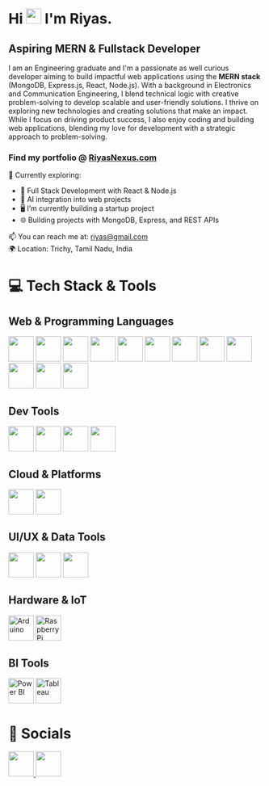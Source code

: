 # Hi <img src="https://raw.githubusercontent.com/MartinHeinz/MartinHeinz/master/wave.gif" width="30px" height="30px"> I'm Riyas.

## Aspiring MERN & Fullstack Developer

I am an Engineering graduate and I'm a passionate as well curious developer aiming to build impactful web applications using the **MERN stack** (MongoDB, Express.js, React, Node.js). With a background in Electronics and Communication Engineering, I blend technical logic with creative problem-solving to develop scalable and user-friendly solutions. I thrive on exploring new technologies and creating solutions that make an impact. While I focus on driving product success, I also enjoy coding and building web applications, blending my love for development with a strategic approach to problem-solving.

### Find my portfolio @ <a href="https://myportfolioriyas.netlify.app" target="_blank">RiyasNexus.com</a> 

🚀 Currently exploring:
- 🔧 Full Stack Development with React & Node.js
- 🧠 AI integration into web projects
- 🖥️ I’m currently building a startup project
- 🌐 Building projects with MongoDB, Express, and REST APIs

📫 You can reach me at: [riyas@gmail.com](mailto:ecriyasahameda@gmail.com)  
🌍 Location: Trichy, Tamil Nadu, India

# 💻 Tech Stack & Tools

  ## Web & Programming Languages 
  <div>
  <img src="https://cdn.jsdelivr.net/gh/devicons/devicon/icons/html5/html5-original.svg" width="50" height="50" style="margin-30px"/>
  <img src="https://cdn.jsdelivr.net/gh/devicons/devicon/icons/css3/css3-original.svg" width="50" height="50" style="margin-30px"/>
  <img src="https://cdn.jsdelivr.net/gh/devicons/devicon/icons/javascript/javascript-original.svg" width="50" height="50" style="margin-30px"/>
  <img src="https://cdn.jsdelivr.net/gh/devicons/devicon/icons/react/react-original.svg" width="50" height="50" style="margin-30px"/>
  <img src="https://cdn.jsdelivr.net/gh/devicons/devicon/icons/nodejs/nodejs-original.svg" width="50" height="50" style="margin-30px"/>
  <img src="https://cdn.jsdelivr.net/gh/devicons/devicon/icons/express/express-original.svg" width="50" height="50" style="margin-30px"/>
  <img src="https://cdn.jsdelivr.net/gh/devicons/devicon/icons/mongodb/mongodb-original.svg" width="50" height="50" style="margin-30px"/>
  <img src="https://cdn.jsdelivr.net/gh/devicons/devicon/icons/python/python-original.svg" width="50" height="50" style="margin-30px"/>
  <img src="https://cdn.jsdelivr.net/gh/devicons/devicon/icons/java/java-original.svg" width="50" height="50" style="margin-30px"/>
  <img src="https://cdn.jsdelivr.net/gh/devicons/devicon/icons/c/c-original.svg" width="50" height="50" style="margin-30px"/>
  <img src="https://cdn.jsdelivr.net/gh/devicons/devicon/icons/cplusplus/cplusplus-original.svg" width="50" height="50" style="margin-30px"/>
  <img src="https://cdn.jsdelivr.net/gh/devicons/devicon/icons/mysql/mysql-original.svg" width="50" height="50" style="margin-30px"/>
  </div>
  
  ## Dev Tools 
  <div>
  <img src="https://cdn.jsdelivr.net/gh/devicons/devicon/icons/git/git-original.svg" width="50" height="50" style="margin-30px"/>
  <img src="https://cdn.jsdelivr.net/gh/devicons/devicon/icons/github/github-original.svg" width="50" height="50" style="margin-30px"/>
  <img src="https://cdn.jsdelivr.net/gh/devicons/devicon/icons/figma/figma-original.svg" width="50" height="50" style="margin-30px"/>
  <img src="https://cdn.jsdelivr.net/gh/devicons/devicon/icons/canva/canva-original.svg" width="50" height="50" style="margin-30px"/>
  </div>
  
  ## Cloud & Platforms
  <div>
  <img src="https://cdn.jsdelivr.net/gh/devicons/devicon/icons/googlecloud/googlecloud-original.svg" width="50" height="50" style="margin-30px"/>
  <img src="https://cdn.jsdelivr.net/gh/devicons/devicon/icons/heroku/heroku-original.svg" width="50" height="50" style="margin-30px"/>
  </div>
  
  ## UI/UX & Data Tools 
  <div>
  <img src="https://cdn.jsdelivr.net/gh/devicons/devicon/icons/photoshop/photoshop-plain.svg" width="50" height="50" style="margin-30px"/>
  <img src="https://cdn.jsdelivr.net/gh/devicons/devicon/icons/premierepro/premierepro-original.svg" width="50" height="50" style="margin-30px"/>
  <img src="https://cdn.jsdelivr.net/gh/devicons/devicon/icons/jupyter/jupyter-original.svg" width="50" height="50" style="margin-30px"/>
  </div>
  
  ## Hardware & IoT
  <div>
  <img src="https://img.icons8.com/color/48/arduino.png" width="50" height="50" style="margin-30px" title="Arduino"/>
  <img src="https://img.icons8.com/color/48/raspberry-pi.png" width="50" height="50" style="margin-30px" title="Raspberry Pi"/>
  </div>
  
  ## BI Tools 
  <div>
  <img src="https://img.icons8.com/color/48/power-bi.png" width="50" height="50" style="margin-30px" title="Power BI"/>
  <img src="https://img.icons8.com/color/48/tableau-software.png" width="50" height="50" style="margin-30px" title="Tableau"/>
  </div>
  
# 📱 Socials

<p align="left"> 
    <a href="https://github.com/riyas-git-sys" target="_blank"> <img src="https://img.icons8.com/ios-glyphs/48/000000/github.png" style=width="50" height="50" style="margin-30px" /> </a>
    <a href="https://www.linkedin.com/in/riyas-ahameda" target="_blank" rel="noreferrer"><img src="https://img.icons8.com/color/48/000000/linkedin.png" style=width="50" height="50" style="margin-30px" /></a>
</p>
